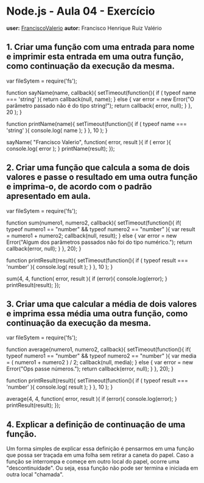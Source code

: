 # Node.js - Aula 04 - Exercício
**user:** [FranciscoValerio](https://github.com/FranciscoValerio)
**autor:** Francisco Henrique Ruiz Valério

## 1. Criar uma função com uma entrada para nome e imprimir esta entrada em uma outra função, como continuação da execução da mesma.

var fileSytem = require('fs');

function sayName(name, callback){
   setTimeout(function(){
      if ( typeof name === 'string' ){
         return callback(null, name);
      } else {
         var error = new Error("O parâmetro passado não é do tipo string!");
         return callback( error, null);
      }
   }, 20 );
}

function printName(name){
   setTimeout(function(){
      if ( typeof name === 'string' ){
         console.log( name );
      }
   }, 10 );
}

sayName( "Francisco Valerio", function( error, result ){
   if ( error ){
      console.log( error );
   }
   printName(result);
});

## 2. Criar uma função que calcula a soma de dois valores e passe o resultado em uma outra função e imprima-o, de acordo com o padrão apresentado em aula.

var fileSytem = require('fs');

function sum(numero1, numero2, callback){
   setTimeout(function(){
      if( typeof numero1 == "number" && typeof numero2 == "number" ){
         var result = numero1 + numero2;
         callback(null, result);
      } else {
         var error = new Error("Algum dos parâmetros passados não foi do tipo numérico.");
         return callback(error, null);
      }
   }, 20);
}

function printResult(result){
   setTimeout(function(){
      if ( typeof result === 'number' ){
         console.log( result );
      }
   }, 10 );
}

sum(4, 4, function( error, result ){
   if (error){
      console.log(error);
   }
   printResult(result);
});

## 3. Criar uma que calcular a média de dois valores e imprima essa média uma outra função, como continuação da execução da mesma.

var fileSytem = require('fs');

function average(numero1, numero2, callback){
   setTimeout(function(){
      if( typeof numero1 == "number" && typeof numero2 == "number" ){
         var media = ( numero1 + numero2 ) / 2;
         callback(null, media);
      } else {
         var error = new Error("Ops passe números.");
         return callback(error, null);
      }
   }, 20);
}

function printResult(result){
   setTimeout(function(){
      if ( typeof result === 'number' ){
         console.log( result );
      }
   }, 10 );
}

average(4, 4, function( error, result ){
   if (error){
      console.log(error);
   }
   printResult(result);
});

## 4. Explicar a definição de continuação de uma função.

Um forma simples de explicar essa definição é pensarmos em uma função que possa ser traçada em uma folha sem retirar a caneta do papel. Caso a função se interrompa e começe em outro local do papel, ocorre uma "descontinuidade". Ou seja, essa função não pode ser termina e iniciada em outra local "chamada".

